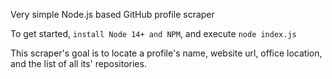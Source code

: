 Very simple Node.js based GitHub profile scraper

To get started, ```install Node 14+ and NPM```, and execute ```node index.js```

This scraper's goal is to locate a profile's name, website url, office location, and the list of all its' repositories.

